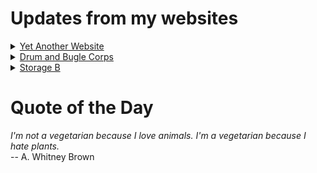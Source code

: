 # Updates from my websites

<details><summary> <a href="https://www.amon-hen.com">Yet Another Website</a> </summary>

* <a href="https://www.amon-hen.com/food/34600">Mmmm, Pizza in a Skillet</a>
* <a href="https://www.amon-hen.com/science/34614">A pointless self-harm to humanity</a>
* <a href="https://www.amon-hen.com/computing/internet/www/435">Quote of the Day</a>
* <a href="https://www.amon-hen.com/television/4632">MST3K 0206 – Ring of Terror</a>
* <a href="https://www.amon-hen.com/politics/34598">Deferred Prosecution Agreements</a>
* <a href="https://www.amon-hen.com/television/5816">MST3K Short 0912 – Robot Rumpus</a>
* <a href="https://www.amon-hen.com/chappells-show/34589">USCGC Taney</a>
* <a href="https://www.amon-hen.com/movies/34573">Monster a Go-Go (1965)</a>
* <a href="https://www.amon-hen.com/music/34562">Piano Phase</a>
* <a href="https://www.amon-hen.com/computing/internet/www/34570">The only good websites…</a>
</details>

<details><summary> <a href="https://www.drum-corps.net">Drum and Bugle Corps</a> </summary>

* <a href="https://www.drum-corps.net/brass/4003">Bluecoats 2025 Encore Performance</a>
* <a href="https://www.drum-corps.net/scores/dci/4000">2025 DCI Open Class World Championship Finals</a>
* <a href="https://www.drum-corps.net/scores/dci/3992">2025 DCI Open Class World Championship Prelims</a>
* <a href="https://www.drum-corps.net/scores/dci/3989">Innovations In Brass (2025)</a>
* <a href="https://www.drum-corps.net/scores/dci/3986">DCI Lake Erie (2025)</a>
* <a href="https://www.drum-corps.net/scores/dci/3983">DCI Pittsburgh (2025)</a>
* <a href="https://www.drum-corps.net/scores/dci/3979">Big Sounds in Motion (2025)</a>
* <a href="https://www.drum-corps.net/scores/dci/3975">DCI Williamsport (2025)</a>
* <a href="https://www.drum-corps.net/scores/dci/3972">DCI Michigan  (2025)</a>
* <a href="https://www.drum-corps.net/scores/dci/3969">DCI Eastern Classic – Saturday (2025)</a>
</details>

<details><summary> <a href="https://www.storage-b.com">Storage B</a> </summary>

* <a href="https://www.storage-b.com/ai/1105">Not Even Close</a>
* <a href="https://www.storage-b.com/math-numerical-analysis/1081">Crummy Code from Copilot</a>
* <a href="https://www.storage-b.com/humor/1067">Meeting Driven Development</a>
* <a href="https://www.storage-b.com/c/1057">CLion Is Now Free for Non-Commercial Use</a>
* <a href="https://www.storage-b.com/humor/1052">Programmers Then and Now</a>
* <a href="https://www.storage-b.com/c/1050">Strategies for Developing Safety-Critical Software in C++</a>
* <a href="https://www.storage-b.com/ai/1048">What trillion-dollar problem is AI trying to solve?</a>
* <a href="https://www.storage-b.com/math-numerical-analysis/1036">Hypot</a>
* <a href="https://www.storage-b.com/c/1015">Uploading Consciousness</a>
* <a href="https://www.storage-b.com/humor/1003">SCRUM: An Honest Ad</a>
</details>

# Quote of the Day
<p><em>I'm not a vegetarian because I love animals. I'm a vegetarian because I hate plants.</em><br /> -- A. Whitney Brown</p>